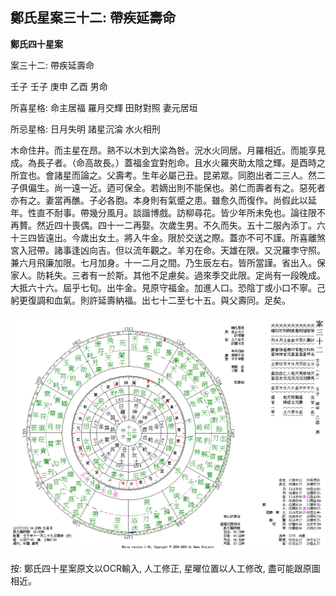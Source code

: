 ## 鄭氏星案三十二: 帶疾延壽命

**鄭氏四十星案**

案三十二: 帶疾延壽命

壬子 壬子 庚申 乙酉 男命

所喜星格: 命主居福 羅月交輝 田財對照 妻元居垣

所忌星格: 日月失明 諸星沉淪 水火相刑

木命住井。而主星在昂。熟不以木到大梁為咎。況水火同居。月羅相近。而能享見成。為長子者。（命高故長。）蓋福金宜對剋命。且水火羅夾助太陰之輝。是酉時之所宜也。會諸星而論之。父壽考。生年必屬己丑。昆弟眾。同胞出者二三人。然二子俱偏生。尚一遠一近。迺可保全。若嫡出則不能保也。弟仁而壽者有之。惡死者亦有之。妻當再醮。子必各胞。本身則有氣蹙之患。雖愈久而復作。尚假此以延年。性直不耐事。帶幾分風月。談諧博戲。訪柳尋花。皆少年所未免也。論往限不再贅。然近四十喪偶。四十一二再娶。次歲生男。不久而失。五十二服內添丁。六十三四皆遠出。今歲出女土。將入牛金。限於交送之際。蓋亦不可不謹。所喜離煞宮入冠帶。諸事逢凶向吉。但以流年觀之。羊刃在命。天雄在限。又況羅孛守照。兼六月飛廉加限。七月加身。十一二月之間。乃生辰左右。皆所當謹。省出入。保家人。防耗失。三者有一於斯。其他不足慮矣。過來季交此限。定尚有一段晚成。大抵六十六。屆乎七旬。出牛金。見原守福金。加進人口。恐陰丁或小口不寧。己躬更復調和血氣。則許延壽納福。出七十二至七十五。與父壽同。足矣。

![img](../../../saved_images/q8gJwaJ6tbF-UolXE7jkzJyTZ1NOSQq_y90YVR22C-Hl6bhq3oKVSevycxNqXrLDIldNwkdXBlMc8BpeIMYKWf84eak0q8ZrBufAAoYsdQU=w1280)

按: 鄭氏四十星案原文以OCR輸入, 人工修正, 星曜位置以人工修改, 盡可能跟原圖相近。